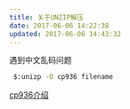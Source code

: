 ```yaml
---
title: 关于UNZIP解压
date: 2017-06-06 14:22:38
updated: 2017-06-06 14:43:32
---
```

<!--markdown-->遇到中文乱码问题
```bash
 $:unizp -O cp936 filename
```


[cp936介绍](https://en.wikipedia.org/wiki/Code_page_936)